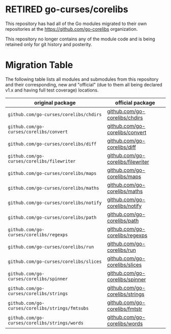 # RETIRED go-curses/corelibs

This repository has had all of the Go modules migrated to their own
repositories at the https://github.com/go-corelibs organization.

This repository no longer contains any of the module code and is being retained
only for git history and posterity.

# Migration Table

The following table lists all modules and submodules from this repository and
their corresponding, new and "official" (due to them all being declared v1.x
and having full test coverage) locations.

| original package                                | official package                                                               |
|-------------------------------------------------|--------------------------------------------------------------------------------|
| `github.com/go-curses/corelibs/chdirs`          | [github.com/go-corelibs/chdirs](https://github.com/go-corelibs/chdirs)         |
| `github.com/go-curses/corelibs/convert`         | [github.com/go-corelibs/convert](https://github.com/go-corelibs/convert)       |
| `github.com/go-curses/corelibs/diff`            | [github.com/go-corelibs/diff](https://github.com/go-corelibs/diff)             |
| `github.com/go-curses/corelibs/filewriter`      | [github.com/go-corelibs/filewriter](https://github.com/go-corelibs/filewriter) |
| `github.com/go-curses/corelibs/maps`            | [github.com/go-corelibs/maps](https://github.com/go-corelibs/maps)             |
| `github.com/go-curses/corelibs/maths`           | [github.com/go-corelibs/maths](https://github.com/go-corelibs/maths)           |
| `github.com/go-curses/corelibs/notify`          | [github.com/go-corelibs/notify](https://github.com/go-corelibs/notify)         |
| `github.com/go-curses/corelibs/path`            | [github.com/go-corelibs/path](https://github.com/go-corelibs/path)             |
| `github.com/go-curses/corelibs/regexps`         | [github.com/go-corelibs/regexps](https://github.com/go-corelibs/regexps)       |
| `github.com/go-curses/corelibs/run`             | [github.com/go-corelibs/run](https://github.com/go-corelibs/run)               |
| `github.com/go-curses/corelibs/slices`          | [github.com/go-corelibs/slices](https://github.com/go-corelibs/slices)         |
| `github.com/go-curses/corelibs/spinner`         | [github.com/go-corelibs/spinner](https://github.com/go-corelibs/spinner)       |
| `github.com/go-curses/corelibs/strings`         | [github.com/go-corelibs/strings](https://github.com/go-corelibs/strings)       |
| `github.com/go-curses/corelibs/strings/fmtsubs` | [github.com/go-corelibs/fmtstr](https://github.com/go-corelibs/fmtstr)         |
| `github.com/go-curses/corelibs/strings/words`   | [github.com/go-corelibs/words](https://github.com/go-corelibs/words)           |
